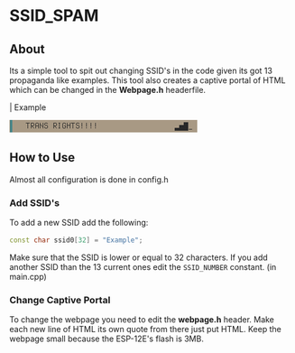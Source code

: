 # SSID_SPAM

## About

Its a simple tool to spit out changing SSID's in the code given its got 13 propaganda like examples.
This tool also creates a captive portal of HTML which can be changed in the **Webpage.h** headerfile.

| Example

![alt](Images/2023-10-19_13-01.png)

## How to Use

Almost all configuration is done in config.h

### Add SSID's

To add a new SSID add the following:

```cpp
const char ssid0[32] = "Example";
```

Make sure that the SSID is lower or equal to 32 characters.
If you add another SSID than the 13 current ones edit the `SSID_NUMBER` constant. (in main.cpp)

### Change Captive Portal

To change the webpage you need to edit the **webpage.h** header.
Make each new line of HTML its own quote from there just put HTML. Keep the webpage small because the ESP-12E's flash is 3MB.
